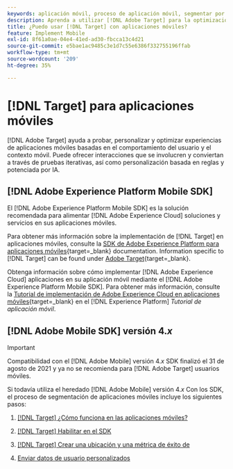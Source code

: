 ```yaml
---
keywords: aplicación móvil, proceso de aplicación móvil, segmentar por aplicación móvil, ubicaciones de segmentación por móvil, métricas de éxito de aplicaciones móviles
description: Aprenda a utilizar [!DNL Adobe Target] para la optimización y personalización de aplicaciones móviles, con pruebas iterativas y personalización basada en reglas y potenciada por IA.
title: ¿Puedo usar [!DNL Target] con aplicaciones móviles?
feature: Implement Mobile
exl-id: 8f61a0ae-04e4-41ed-ad30-fbcca13c4d21
source-git-commit: e5bae1ac9485c3e1d7c55e6386f332755196ffab
workflow-type: tm+mt
source-wordcount: '209'
ht-degree: 35%

---
```


# [!DNL Target] para aplicaciones móviles

[!DNL Adobe Target] ayuda a probar, personalizar y optimizar experiencias de aplicaciones móviles basadas en el comportamiento del usuario y el contexto móvil. Puede ofrecer interacciones que se involucren y conviertan a través de pruebas iterativas, así como personalización basada en reglas y potenciada por IA.

## [!DNL Adobe Experience Platform Mobile SDK]

El [!DNL Adobe Experience Platform Mobile SDK] es la solución recomendada para alimentar [!DNL Adobe Experience Cloud] soluciones y servicios en sus aplicaciones móviles.

Para obtener más información sobre la implementación de [!DNL Target] en aplicaciones móviles, consulte la [SDK de Adobe Experience Platform para aplicaciones móviles](https://developer.adobe.com/client-sdks/documentation/){target=_blank} documentation. Information specific to [!DNL Target] can be found under [Adobe Target](https://developer.adobe.com/client-sdks/documentation/adobe-target/){target=_blank}.

Obtenga información sobre cómo implementar [!DNL Adobe Experience Cloud] aplicaciones en su aplicación móvil mediante el [!DNL Adobe Experience Platform Mobile SDK]. Para obtener más información, consulte la [Tutorial de implementación de Adobe Experience Cloud en aplicaciones móviles](https://experienceleague.adobe.com/docs/platform-learn/implement-mobile-sdk/overview.html?lang=es){target=_blank} en el [!DNL Experience Platform] *Tutorial de aplicación móvil*.

## [!DNL Adobe Mobile SDK] versión 4.*x*  

>[!IMPORTANT]
>
>Compatibilidad con el [!DNL Adobe Mobile] versión 4.*x* SDK finalizó el 31 de agosto de 2021 y ya no se recomienda para [!DNL Adobe Target] usuarios móviles.
>
>Si todavía utiliza el heredado [!DNL Adobe Mobile] versión 4.*x* Con los SDK, el proceso de segmentación de aplicaciones móviles incluye los siguientes pasos:
>
>1. [ [!DNL Target] ¿Cómo funciona en las aplicaciones móviles?](/help/dev/implement/mobile/how-target-works-mobile-apps.md)
>1. [ [!DNL Target] Habilitar en el SDK](/help/dev/implement/mobile/enable-target-in-sdk.md)
>
>1. [ [!DNL Target] Crear una ubicación y una métrica de éxito de ](/help/dev/implement/mobile/mobile-create-location-and-metric.md)
>
>1. [Enviar datos de usuario personalizados](/help/dev/implement/mobile/mobile-custom-user-data.md)
